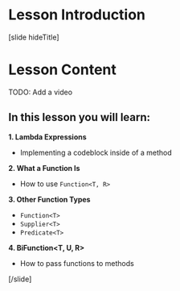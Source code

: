 # Lesson Introduction

[slide hideTitle]
# Lesson Content

TODO: Add a video

## In this lesson you will learn:

**1. Lambda Expressions**
- Implementing a codeblock inside of a method

**2. What a Function Is**
- How to use `Function<T, R>`

**3. Other Function Types**
- `Function<T>`
- `Supplier<T>`
- `Predicate<T>`

**4. BiFunction<T, U, R>**
- How to pass functions to methods

[/slide]
